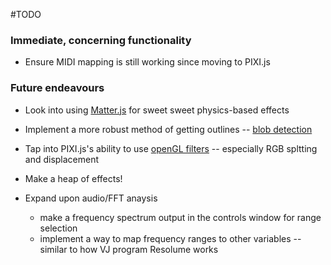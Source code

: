 #TODO

### Immediate, concerning functionality
* Ensure MIDI mapping is still working since moving to PIXI.js



### Future endeavours
* Look into using [Matter.js](http://brm.io/matter-js/) for sweet sweet physics-based effects
* Implement a more robust method of getting outlines -- [blob detection](http://blog.acipo.com/blob-detection-js/)
* Tap into PIXI.js's ability to use [openGL filters](http://www.goodboydigital.com/pixijs/examples/15/indexAll.html) -- especially RGB spltting and displacement 
* Make a heap of effects!

* Expand upon audio/FFT anaysis
	* make a frequency spectrum output in the controls window for range selection
	* implement a way to map frequency ranges to other variables -- similar to how VJ program Resolume works